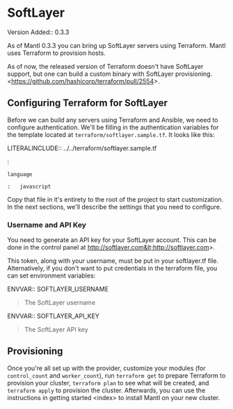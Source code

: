 SoftLayer
=========

Version Added:: 0.3.3

As of Mantl 0.3.3 you can bring up SoftLayer servers using Terraform.
Mantl uses Terraform to provision hosts.

As of now, the released version of Terraform doesn't have SoftLayer
support, but one can build a
custom binary with SoftLayer provisioning.&lt;https://github.com/hashicorp/terraform/pull/2554&gt;.

Configuring Terraform for SoftLayer
-----------------------------------

Before we can build any servers using Terraform and Ansible, we need to
configure authentication. We'll be filling in the authentication
variables for the template located at `terraform/softlayer.sample.tf`.
It looks like this:

LITERALINCLUDE:: ../../terraform/softlayer.sample.tf

:   

    language

    :   javascript

Copy that file in it's entirety to the root of the project to start
customization. In the next sections, we'll describe the settings that
you need to configure.

### Username and API Key

You need to generate an API key for your SoftLayer account. This can be
done in the control panel at
http://softlayer.com&lt;http://softlayer.com&gt;.

This token, along with your username, must be put in your softlayer.tf
file. Alternatively, if you don't want to put credentials in the
terraform file, you can set environment variables:

ENVVAR:: SOFTLAYER\_USERNAME

> The SoftLayer username

ENVVAR:: SOFTLAYER\_API\_KEY

> The SoftLayer API key

Provisioning
------------

Once you're all set up with the provider, customize your modules (for
`control_count` and `worker_count`), run `terraform get` to prepare
Terraform to provision your cluster, `terraform plan` to see what will
be created, and `terraform apply` to provision the cluster. Afterwards,
you can use the instructions in getting started &lt;index&gt; to install
Mantl on your new cluster.
